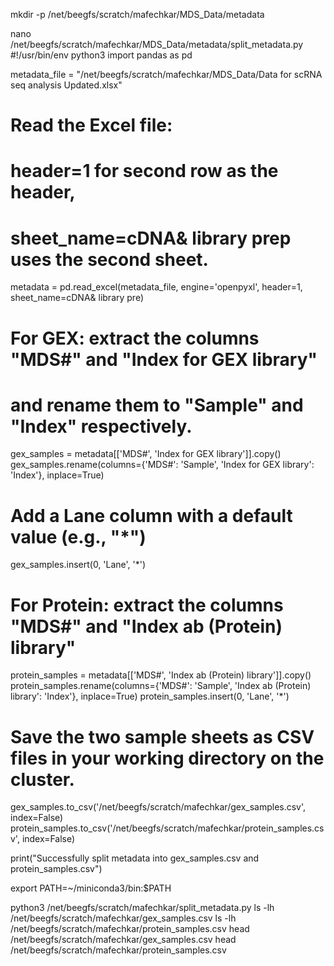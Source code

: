 mkdir -p /net/beegfs/scratch/mafechkar/MDS_Data/metadata


nano /net/beegfs/scratch/mafechkar/MDS_Data/metadata/split_metadata.py
#!/usr/bin/env python3
import pandas as pd

metadata_file = "/net/beegfs/scratch/mafechkar/MDS_Data/Data for scRNA seq analysis Updated.xlsx"

# Read the Excel file:
# header=1 for second row as the header,
# sheet_name=cDNA& library prep uses the second sheet.
metadata = pd.read_excel(metadata_file, engine='openpyxl', header=1, sheet_name=cDNA& library pre)

# For GEX: extract the columns "MDS#" and "Index for GEX library"
# and rename them to "Sample" and "Index" respectively.
gex_samples = metadata[['MDS#', 'Index for GEX library']].copy()
gex_samples.rename(columns={'MDS#': 'Sample', 'Index for GEX library': 'Index'}, inplace=True)
# Add a Lane column with a default value (e.g., "*")
gex_samples.insert(0, 'Lane', '*')

# For Protein: extract the columns "MDS#" and "Index ab (Protein) library"
protein_samples = metadata[['MDS#', 'Index ab (Protein) library']].copy()
protein_samples.rename(columns={'MDS#': 'Sample', 'Index ab (Protein) library': 'Index'}, inplace=True)
protein_samples.insert(0, 'Lane', '*')

# Save the two sample sheets as CSV files in your working directory on the cluster.
gex_samples.to_csv('/net/beegfs/scratch/mafechkar/gex_samples.csv', index=False)
protein_samples.to_csv('/net/beegfs/scratch/mafechkar/protein_samples.csv', index=False)

print("Successfully split metadata into gex_samples.csv and protein_samples.csv")

export PATH=~/miniconda3/bin:$PATH

python3 /net/beegfs/scratch/mafechkar/split_metadata.py
ls -lh /net/beegfs/scratch/mafechkar/gex_samples.csv
ls -lh /net/beegfs/scratch/mafechkar/protein_samples.csv
head /net/beegfs/scratch/mafechkar/gex_samples.csv
head /net/beegfs/scratch/mafechkar/protein_samples.csv



